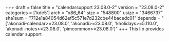 +++
draft = false
title = "calendarsupport 23.08.0-2"
version = "23.08.0-2"
categories = ['kde5']
arch = "x86_64"
size = "548800"
usize = "3466737"
sha1sum = "712e1a84054d62ef5c571e7d232cbe44bacedc01"
depends = "['akonadi-calendar>=23.08.0', 'akonadi>=23.08.0', 'kholidays>=5.110.0', 'akonadi-notes>=23.08.0', 'pimcommon>=23.08.0']"
+++
This lib provides calendar support